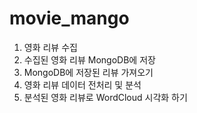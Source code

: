 # movie_mango
1. 영화 리뷰 수집
2. 수집된 영화 리뷰 MongoDB에 저장
3. MongoDB에 저장된 리뷰 가져오기
4. 영화 리뷰 데이터 전처리 및 분석
5. 분석된 영화 리뷰로 WordCloud 시각화 하기
